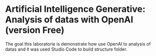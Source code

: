 # Artificial Intelligence Generative: Analysis of datas with OpenAI (version Free)
The goal this laboratorie is demonstrate how use OpenAI to analysis of datas and it was used Studio Code to build structure folder.



